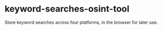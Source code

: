# keyword-searches-osint-tool
Store keyword searches across four platforms, in the browser for later use.
